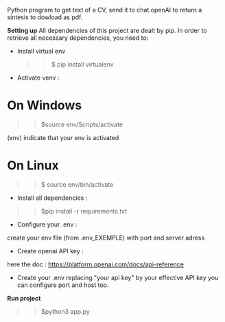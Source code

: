 Python program to get text of a CV, send it to chat.openAI to return a sintesis to dowload as pdf.

**Setting up**
All dependencies of this project are dealt by pip.
In order to retrieve all necessary dependencies, you need to:

- Install virtual env

  > > $ pip install virtualenv

- Activate venv :

# On Windows

> > $source env/Scripts/activate

(env) indicate that your env is activated

# On Linux

> > $ source env/bin/activate

- Install all dependencies :

> > $pip install -r requirements.txt

- Configure your .env :

create your env file (from .env_EXEMPLE) with port and server adress

- Create openai API key :

here the doc : https://platform.openai.com/docs/api-reference

- Create your .env replacing "your api key" by your effective API key
  you can configure port and host too.

**Run project**

> > $python3 app.py
